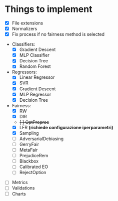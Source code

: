 # Things to implement

- [X] File extensions
- [X] Normalizers
- [X] Fix process if no fairness method is selected
- Classifiers:
  - [X] Gradient Descent
  - [X] MLP Classifier
  - [X] Decision Tree
  - [X] Random Forest
- Regressors:
  - [X] Linear Regressor
  - [X] SVR
  - [X] Gradient Descent
  - [X] MLP Regressor
  - [X] Decision Tree
- Fairness:
  - [X] RW
  - [X] DIR
  - ~~[ ] OptPreproc~~
  - [X] LFR **(richiede configurazione iperparametri)**
  - [X] Sampling
  - [ ] AdversarialDebiasing
  - [ ] GerryFair
  - [ ] MetaFair
  - [ ] PrejudiceRem
  - [ ] Blackbox
  - [ ] Calibrated EO
  - [ ] RejectOption
- [ ] Metrics
- [ ] Validations
- [ ] Charts
